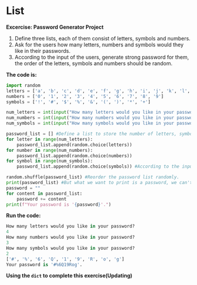 # List
**Excercise: Password Generator Project**  
1. Define three lists, each of them consist of letters, symbols and numbers.
2. Ask for the users how many letters, numbers and symbols would they like in their passwords.
3. According to the input of the users, generate strong password for them, the order of the letters, symbols and numbers should be random.

**The code is:**

```py
import random
letters = ['a', 'b', 'c', 'd', 'e', 'f', 'g', 'h', 'i', 'j', 'k', 'l', 'm', 'n', 'o', 'p', 'q', 'r', 's', 't', 'u', 'v', 'w', 'x', 'y', 'z', 'A', 'B', 'C', 'D', 'E', 'F', 'G', 'H', 'I', 'J', 'K', 'L', 'M', 'N', 'O', 'P', 'Q', 'R', 'S', 'T', 'U', 'V', 'W', 'X', 'Y', 'Z']
numbers = ['0', '1', '2', '3', '4', '5', '6', '7', '8', '9']
symbols = ['!', '#', '$', '%', '&', '(', ')', '*', '+']

num_letters = int(input("How many letters would you like in your password?\n"))
num_numbers = int(input("How many numbers would you like in your password?\n"))
num_symbols = int(input("How many symbols would you like in your password?\n")) #The type of the input is a string, so we need to convert it to an integer.

password_list = [] #Define a list to store the number of letters, symbols and numbers the users want.
for letter in range(num_letters):
    password_list.append(random.choice(letters))
for number in range(num_numbers):
    password_list.append(random.choice(numbers))
for symbol in range(num_symbols):
    password_list.append(random.choice(symbols)) #According to the input expected numbers of letters, numbers and symbols in password, using the "random.choice" function to select elements in the givin lists randomly, and using the "append" function to add them in the password list.

random.shuffle(password_list) #Reorder the password list randomly.
print(password_list) #But what we want to print is a password, we can't just print a list form, so we should define a new variable to store the actual password.
password = ""
for content in password_list:
    password += content
print(f"Your password is '{password}'.")
```
**Run the code:**

```py
How many letters would you like in your password?
4
How many numbers would you like in your password?
3
How many symbols would you like in your password?
2
['#', '%', '6', 'Q', '1', '9', 'R', 'o', 'g']
Your password is '#%6Q19Rog'.
```
**Using the `dict` to complete this exercise(Updating)**
